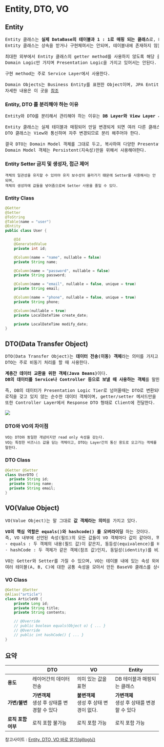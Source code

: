 # Entity, DTO, VO
## Entity
<pre>
Entity 클래스는 <b>실제 DataBase의 테이블과 1 : 1로 매핑 되는 클래스</b>로, <b>DB의 테이블내에 존재하는 컬럼만을 속성(필드)으로</b> 가져야 한다.
Entity 클래스는 상속을 받거나 구현체여서는 안되며, 테이블내에 존재하지 않는 컬럼을 가져서도 안된다.

최대한 외부에서 Entity 클래스의 getter method를 사용하지 않도록 해당 클래스 안에서 필요한 로직 method을 구현 해야하고,
Domain Logic만 가지며 Presentation Logic을 가지고 있어서는 안된다.

구현 method는 주로 Service Layer에서 사용한다.

Domain Objects는 Business Entity를 표현한 Object이며, JPA Entities는 Domain을 구현하는 데 유용한 특정 기술을 나타낸다.
자세한 내용은 이 곳을 <a href="https://stackoverflow.com/questions/10394667/are-domain-objects-the-same-as-jpa-entities">참조</a>
</pre>
### Entity, DTO 를 분리해야 하는 이유
<pre>
Entity와 DTO를 분리해서 관리해야 하는 이유는 <b>DB Layer와 View Layer 사이의 역할을 분리</b> 하기 위해서다.

Entity 클래스는 실제 테이블과 매핑되어 만일 변경되게 되면 여러 다른 클래스에 영향을 끼친다.
DTO 클래스는 View와 통신하며 자주 변경되므로 분리 해주어야 한다.

결국 DTO는 Domain Model 객체를 그대로 두고, 복사하여 다양한 Presentation Logic을 추가한 정도로 사용하며
Domain Model 객체는 Persistent(지속성)만을 위해서 사용해야한다.
</pre>
### Entity Setter 금지 및 생성자, 접근 제어
```
객체의 일관성을 유지할 수 있어야 유지 보수성이 올라가기 떄문에 Setter를 사용해서는 안되며,
객체의 생성자에 값들을 넣어줌으로써 Setter 사용을 줄일 수 있다.
```
### Entity Class
```java
@Getter
@Setter
@ToString
@Table(name = "user")
@Entity
public class User {

    @Id
    @GeneratedValue
    private int id;

    @Column(name = "name", nullable = false)
    private String name;

    @Column(name = "password", nullable = false)
    private String password;

    @Column(name = "email", nullable = false, unique = true)
    private String email;

    @Column(name = "phone", nullable = false, unique = true)
    private String phone;

    @Column(nullable = true)
    private LocalDateTime create_date;

    private LocalDateTime modify_date;
}
```
## DTO(Data Transfer Object)
<pre>
DTO(Data Transfer Object)는 <b>데이터 전송(이동) 객체</b>라는 의미를 가지고 있다.
DTO는 주로 비동기 처리를 할 때 사용한다.

<b>계층간 데이터 교환을 위한 객체(Java Beans)</b>이다.
<b>DB의 데이터를 Service나 Controller 등으로 보낼 때 사용하는 객체</b>를 말한다.

즉, DB의 데이터가 Presentation Logic Tier로 넘어올때는 DTO로 변환되어 오고가는 것이다.
로직을 갖고 있지 않는 순수한 데이터 객체이며, getter/setter 메서드만을 갖는다.
또한 Controller Layer에서 Response DTO 형태로 Client에 전달한다.

<img src="https://github.com/RyuKyeongWoo/TIL/blob/main/SpringBoot/img/structure.PNG"/>
</pre>
### DTO와 VO의 차이점
```
VO는 DTO와 동일한 개념이지만 read only 속성을 갖는다.
VO는 특정한 비즈니스 값을 담는 객체이고, DTO는 Layer간의 통신 용도로 오고가는 객체를 말한다.
```
### DTO Class
```java
@Getter @Setter
class UserDTO {
  private String id;
  private String name;
  private String email;
}
```
## VO(Value Object)
<pre>
VO(Value Object)는 말 그대로 <b>값 객체라는 의미</b>를 가지고 있다.

<b>VO의 핵심 역할은 equals()와 hashcode() 를 오버라이딩</b> 하는 것이다.
즉, VO 내부에 선언된 속성(필드)의 모든 값들이 VO 객체마다 값이 같아야, 똑같은 객체라고 판별한다.
- equals : 두 객체의 내용(필드 값)이 같은지, 동등성(equivalence)를 비교하는 연산자
- hashCode : 두 객체가 같은 객체(참조 값)인지, 동일성(identity)를 비교하는 연산자

VO는 Getter와 Setter를 가질 수 있으며, VO는 테이블 내에 있는 속성 외에 추가적인 속성을 가질 수 있으며,
여러 테이블(A, B, C)에 대한 공통 속성을 모아서 만든 BaseVO 클래스를 상속받아서 사용할 수도 있다.
</pre>
### VO Class
```java
@Getter @Setter
@Alias("article")
class ArticleVO {
    private Long id;
    private String title;
    private String contents;

    // @Override
    // public boolean equals(Object o) { ... }
    // @Override
    // public int hashCode() { ... }
}
```
## 요약
| |**DTO**|**VO**|**Entity**|
|------|------|------|------|
|**용도**|레이어간의 데이터 전송|의미 있는 값을 표현|DB 테이블과 매핑되는 클래스|
|**가변/불변**|**가변객체**</br>생성 후 상태를 변경할 수 있다|**불변객체**</br>생성 후 상태 변경이 없다.|**가변객체** </br>생성 후 상태를 변경할 수 있다|
|**로직 포함 여부**|로직 포함 불가능|로직 포함 가능|로직 포함 가능|

참고사이트 : [Entity, DTO, VO 바로 알기(gillog님)](https://velog.io/@gillog/Entity-DTO-VO-%EB%B0%94%EB%A1%9C-%EC%95%8C%EA%B8%B0)
